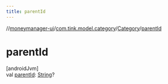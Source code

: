 ```yaml
---
title: parentId
---
```

//[moneymanager-ui](../../../index.html)/[com.tink.model.category](../index.html)/[Category](index.html)/[parentId](parent-id.html)



# parentId



[androidJvm]\
val [parentId](parent-id.html): [String](https://kotlinlang.org/api/latest/jvm/stdlib/kotlin/-string/index.html)?




